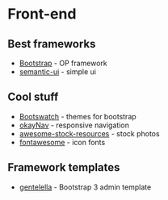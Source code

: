 # Front-end

## Best frameworks
* [Bootstrap](http://getbootstrap.com/) - OP framework
* [semantic-ui](http://semantic-ui.com/) - simple ui

## Cool stuff
* [Bootswatch](https://bootswatch.com/) - themes for bootstrap
* [okayNav](https://github.com/VPenkov/okayNav) - responsive navigation
* [awesome-stock-resources](https://github.com/neutraltone/awesome-stock-resources) - stock photos
* [fontawesome](https://fortawesome.github.io/Font-Awesome/) - icon fonts

## Framework templates
* [gentelella](https://github.com/puikinsh/gentelella) - Bootstrap 3 admin template
